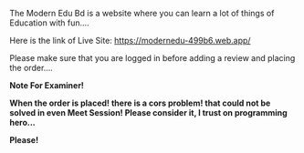 The Modern Edu Bd is a website where you can learn a lot of things of Education with fun....

Here is the link of Live Site: https://modernedu-499b6.web.app/

Please make sure that you are logged in before adding a review and placing the order....

**Note For Examiner!**

**When the order is placed! there is a cors problem! that could not be solved in even Meet Session! Please consider it, I trust on programming hero...**

**Please!**
